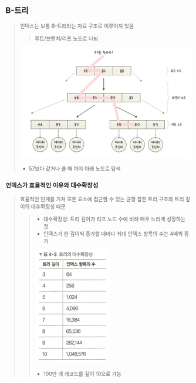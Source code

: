 ## B-트리
> 인덱스는 보통 B-트리라는 자료 구조로 이루어져 있음
> > 루트/브랜치/리프 노드로 나뉨
> 
> ![img.png](img.png)
> - 57보다 같거나 클 때 까지 아래 노드로 탐색

### 인덱스가 효율적인 이유와 대수확장성
> 효율적인 단계를 거쳐 모든 요소에 접근할 수 있는 균형 잡힌 트리 구조와 트리 깊이의 대수확장성 때문
> > - 대수확장성: 트리 깊이가 리프 노드 수에 비해 매우 느리게 성장하는 것
> > - 인덱스가 한 깊이씩 증가할 때마다 최대 인덱스 항목의 수는 4배씩 증가
> >
> > ![img_1.png](img_1.png)
> > - 100만 개 레코드를 깊이 10으로 가능
